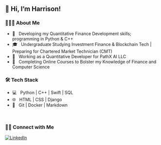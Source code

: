 ## 👋  Hi, I’m Harrison!

<h3> 👨🏻‍💻 About Me </h3>

- 🤔 &nbsp; Developing my Quantitative Finance Development skills; programming in Python & C++
- 🎓 &nbsp; Undergraduate Studying Investment Finance & Blockchain Tech | Preparing for Chartered Market Technician (CMT)
- 💼 &nbsp; Working as a Quantitative Developer for PathX AI LLC
- 🌱 &nbsp; Completing Online Courses to Bolster my Knowledge of Finance and Computer Science

<h3>🛠 Tech Stack</h3>

- 💻 &nbsp; Python | C++ | Swift | SQL 
- 🌐 &nbsp; HTML | CSS  | Django
- 🔧 &nbsp; Git | Docker | Markdown 

<br/>

<!---
[![Harrison's GitHub Stats](https://github-readme-stats.vercel.app/api?username=hschickdevs&show_icons=true&count_private=true&include_all_commits=true)](https://github.com/hschickdevs)
--->


<h3> 🤝🏻 Connect with Me </h3>

<p align="left">
<a href="https://www.linkedin.com/in/harrison-schick-84a7b6197/"><img alt="LinkedIn" src="https://img.shields.io/badge/Harrison-Schick-%230077B5.svg?&style=for-the-badge&logo=linkedin"></a>
</p>

<!---
hschickdevs/hschickdevs is a ✨ special ✨ repository because its `README.md` (this file) appears on your GitHub profile.
You can click the Preview link to take a look at your changes.
--->
